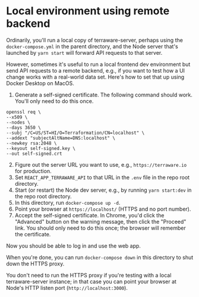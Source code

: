 # Local environment using remote backend

Ordinarily, you'll run a local copy of terraware-server, perhaps using the `docker-compose.yml`
in the parent directory, and the Node server that's launched by `yarn start` will forward API
requests to that server.

However, sometimes it's useful to run a local frontend dev environment but send API requests to
a remote backend, e.g., if you want to test how a UI change works with a real-world data set.
Here's how to set that up using Docker Desktop on MacOS.

1. Generate a self-signed certificate. The following command should work. You'll only need
   to do this once.

```shell
openssl req \
--x509 \
--nodes \
--days 3650 \
--subj "/C=US/ST=HI/O=Terraformation/CN=localhost" \
--addext "subjectAltName=DNS:localhost" \
--newkey rsa:2048 \
--keyout self-signed.key \
--out self-signed.crt
```

2. Figure out the server URL you want to use, e.g., `https://terraware.io` for production.
3. Set `REACT_APP_TERRAWARE_API` to that URL in the `.env` file in the repo root directory.
4. Start (or restart) the Node dev server, e.g., by running `yarn start:dev` in the repo
   root directory.
5. In this directory, run `docker-compose up -d`.
6. Point your browser at `https://localhost/` (HTTPS and no port number).
7. Accept the self-signed certificate. In Chrome, you'd click the "Advanced" button on the
   warning message, then click the "Proceed" link. You should only need to do this once;
   the browser will remember the certificate.

Now you should be able to log in and use the web app.

When you're done, you can run `docker-compose down` in this directory to shut down the HTTPS
proxy.

You don't need to run the HTTPS proxy if you're testing with a local terraware-server instance;
in that case you can point your browser at Node's HTTP listen port (`http://localhost:3000`).
